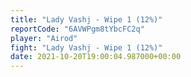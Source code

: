 ```yaml
---
title: "Lady Vashj - Wipe 1 (12%)"
reportCode: "6AVWPgm8tYbcFC2q"
player: "Airod"
fight: "Lady Vashj - Wipe 1 (12%)"
date: 2021-10-20T19:00:04.987000+00:00
---
```

